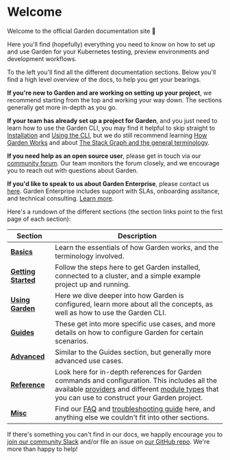 # Welcome

Welcome to the official Garden documentation site 👋

Here you'll find (hopefully) everything you need to know on how to set up and use Garden for your Kubernetes testing, preview environments and development workflows.

To the left you'll find all the different documentation sections. Below you'll find a high level overview of the docs, to help you get your bearings.

**If you're new to Garden and are working on setting up your project**, we recommend starting from the top and working your way down. The sections generally get more in-depth as you go.

**If your team has already set up a project for Garden**, and you just need to learn how to use the Garden CLI, you may find it helpful to skip straight to [Installation](./getting-started/1-installation.md) and [Using the CLI](./using-garden/using-the-cli.md), but we do still recommend learning [How Garden Works](./basics/how-garden-works.md) and about [The Stack Graph and the general terminology](./basics/stack-graph.md).

**If you need help as an open source user**, please get in touch via our [community forum](https://community.garden.io/). Our team monitors the forum closely, and we encourage you to reach out with questions about Garden.

**If you'd like to speak to us about Garden Enterprise**, please contact us [here](https://garden.io/contact). Garden Enterprise includes support with SLAs, onboarding assitance, and technical consulting. [Learn more](https://garden.io/product#enterprise).

Here's a rundown of the different sections (the section links point to the first page of each section):

| Section | Description |
| ------- | ----------- |
| **[Basics](./basics/how-garden-works.md)** | Learn the essentials of how Garden works, and the terminology involved. |
| **[Getting Started](./getting-started/0-introduction.md)** | Follow the steps here to get Garden installed, connected to a cluster, and a simple example project up and running. |
| **[Using Garden](./using-garden/configuration-overview.md)** | Here we dive deeper into how Garden is configured, learn more about all the concepts, as well as how to use the Garden CLI. |
| **[Guides](./guides/cloud-provider-setup.md)** | These get into more specific use cases, and more details on how to configure Garden for certain scenarios. |
| **[Advanced](./advanced/using-remote-sources.md)** | Similar to the Guides section, but generally more advanced use cases. |
| **[Reference](./reference/providers/README.md)** | Look here for in-depth references for Garden commands and configuration. This includes all the available [providers](./reference/providers/README.md) and different [module types](./reference/module-types/README.md) that you can use to construct your Garden project. |
| **[Misc](./misc/faq.md)** | Find our [FAQ](./misc/faq.md) and [troubleshooting guide](./misc/troubleshooting.md) here, and anything else we couldn't fit into other sections. |

If there's something you can't find in our docs, we happily encourage you to [join our community Slack](https://chat.garden.io) and/or file an issue on [our GitHub repo](https://github.com/garden-io/garden). We're more than happy to help!

<img src="https://ws.zoominfo.com/pixel/60fed74d608b570015affea6" alt="" width="1" height="1" style="display: none;" />
